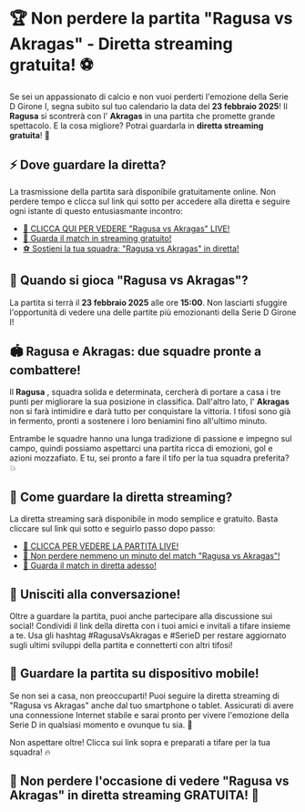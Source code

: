# 🏆 Non perdere la partita "Ragusa vs Akragas" - Diretta streaming gratuita! ⚽

Se sei un appassionato di calcio e non vuoi perderti l'emozione della Serie D Girone I, segna subito sul tuo calendario la data del **23 febbraio 2025**! Il **Ragusa** si scontrerà con l' **Akragas** in una partita che promette grande spettacolo. E la cosa migliore? Potrai guardarla in **diretta streaming gratuita**! 🎥

## ⚡ Dove guardare la diretta?

La trasmissione della partita sarà disponibile gratuitamente online. Non perdere tempo e clicca sul link qui sotto per accedere alla diretta e seguire ogni istante di questo entusiasmante incontro:

- [🔴 CLICCA QUI PER VEDERE "Ragusa vs Akragas" LIVE!](https://tinyurl.com/livestreamfreeo?st=Ragusa+vs+Akragas&si=gh)
- [👀 Guarda il match in streaming gratuito!](https://tinyurl.com/livestreamfreeo?st=Ragusa+vs+Akragas&si=gh)
- [⚽ Sostieni la tua squadra: "Ragusa vs Akragas" in diretta!](https://tinyurl.com/livestreamfreeo?st=Ragusa+vs+Akragas&si=gh)

## 📅 Quando si gioca "Ragusa vs Akragas"?

La partita si terrà il **23 febbraio 2025** alle ore **15:00**. Non lasciarti sfuggire l'opportunità di vedere una delle partite più emozionanti della Serie D Girone I!

## 🏟️ Ragusa e Akragas: due squadre pronte a combattere!

Il **Ragusa** , squadra solida e determinata, cercherà di portare a casa i tre punti per migliorare la sua posizione in classifica. Dall'altro lato, l' **Akragas** non si farà intimidire e darà tutto per conquistare la vittoria. I tifosi sono già in fermento, pronti a sostenere i loro beniamini fino all'ultimo minuto.

Entrambe le squadre hanno una lunga tradizione di passione e impegno sul campo, quindi possiamo aspettarci una partita ricca di emozioni, gol e azioni mozzafiato. E tu, sei pronto a fare il tifo per la tua squadra preferita? 💥

## 🎯 Come guardare la diretta streaming?

La diretta streaming sarà disponibile in modo semplice e gratuito. Basta cliccare sul link qui sotto e seguirlo passo dopo passo:

- [🚨 CLICCA PER VEDERE LA PARTITA LIVE!](https://tinyurl.com/livestreamfreeo?st=Ragusa+vs+Akragas&si=gh)
- [🎥 Non perdere nemmeno un minuto del match "Ragusa vs Akragas"!](https://tinyurl.com/livestreamfreeo?st=Ragusa+vs+Akragas&si=gh)
- [🔴 Guarda il match in diretta adesso!](https://tinyurl.com/livestreamfreeo?st=Ragusa+vs+Akragas&si=gh)

## 💬 Unisciti alla conversazione!

Oltre a guardare la partita, puoi anche partecipare alla discussione sui social! Condividi il link della diretta con i tuoi amici e invitali a tifare insieme a te. Usa gli hashtag #RagusaVsAkragas e #SerieD per restare aggiornato sugli ultimi sviluppi della partita e connetterti con altri tifosi!

## 📱 Guardare la partita su dispositivo mobile!

Se non sei a casa, non preoccuparti! Puoi seguire la diretta streaming di "Ragusa vs Akragas" anche dal tuo smartphone o tablet. Assicurati di avere una connessione Internet stabile e sarai pronto per vivere l'emozione della Serie D in qualsiasi momento e ovunque tu sia. 📲

Non aspettare oltre! Clicca sui link sopra e preparati a tifare per la tua squadra! 🔥

## 🌟 Non perdere l'occasione di vedere "Ragusa vs Akragas" in diretta streaming GRATUITA! 🌟
